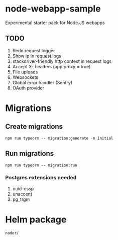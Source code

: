# node-webapp-sample

Experimental starter pack for Node.JS webapps

## TODO

1. Redo request logger
1. Show ip in request logs
1. stackdriver-friendly http context in request logs
1. Accept X- headers (app.proxy = true)
1. File uploads
1. Websockets
1. Global error handler (Sentry)
1. OAuth provider

# Migrations

## Create migrations

    npm run typeorm -- migration:generate -n Initial

## Run migrations

    npm run typeorm -- migration:run

### Postgres extensions needed

1. uuid-ossp
1. unaccent
1. pg_trgm

# Helm package

    noder/
